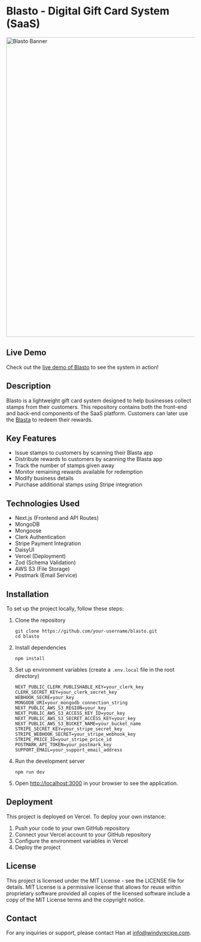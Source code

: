 # Blasto - Digital Gift Card System (SaaS)

<img src="./landing-page-screenshot.png" alt="Blasto Banner" width="800"/>

## Live Demo

Check out the [live demo of Blasto](https://loy.kuberio.com/) to see the system in action!

## Description

Blasto is a lightweight gift card system designed to help businesses collect stamps from their customers. This repository contains both the front-end and back-end components of the SaaS platform. Customers can later use the [Blasta](https://github.com/thchan1992/blasta) to redeem their rewards.

## Key Features

- Issue stamps to customers by scanning their Blasta app
- Distribute rewards to customers by scanning the Blasta app
- Track the number of stamps given away
- Monitor remaining rewards available for redemption
- Modify business details
- Purchase additional stamps using Stripe integration

## Technologies Used

- Next.js (Frontend and API Routes)
- MongoDB
- Mongoose
- Clerk Authentication
- Stripe Payment Integration
- DaisyUI
- Vercel (Deployment)
- Zod (Schema Validation)
- AWS S3 (File Storage)
- Postmark (Email Service)

## Installation

To set up the project locally, follow these steps:

1. Clone the repository

   ```
   git clone https://github.com/your-username/blasto.git
   cd blasto
   ```

2. Install dependencies

   ```
   npm install
   ```

3. Set up environment variables (create a `.env.local` file in the root directory)

   ```
   NEXT_PUBLIC_CLERK_PUBLISHABLE_KEY=your_clerk_key
   CLERK_SECRET_KEY=your_clerk_secret_key
   WEBHOOK_SECRE=your_key
   MONGODB_URI=your_mongodb_connection_string
   NEXT_PUBLIC_AWS_S3_REGION=your_key
   NEXT_PUBLIC_AWS_S3_ACCESS_KEY_ID=your_key
   NEXT_PUBLIC_AWS_S3_SECRET_ACCESS_KEY=your_key
   NEXT_PUBLIC_AWS_S3_BUCKET_NAME=your_bucket_name
   STRIPE_SECRET_KEY=your_stripe_secret_key
   STRIPE_WEBHOOK_SECRET=your_stripe_webhook_key
   STRIPE_PRICE_ID=your_stripe_price_id
   POSTMARK_API_TOKEN=your_postmark_key
   SUPPORT_EMAIL=your_support_email_address
   ```

4. Run the development server

   ```
   npm run dev
   ```

5. Open [http://localhost:3000](http://localhost:3000) in your browser to see the application.

## Deployment

This project is deployed on Vercel. To deploy your own instance:

1. Push your code to your own GitHub repository
2. Connect your Vercel account to your GitHub repository
3. Configure the environment variables in Vercel
4. Deploy the project

## License

This project is licensed under the MIT License - see the LICENSE file for details.
MIT License is a permissive license that allows for reuse within proprietary software provided all copies of the licensed software include a copy of the MIT License terms and the copyright notice.

## Contact

For any inquiries or support, please contact Han at info@windyrecipe.com.
